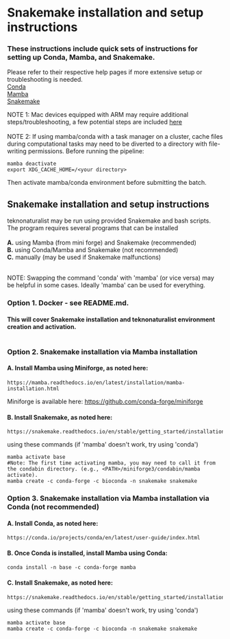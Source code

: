 # Snakemake installation and setup instructions

### These instructions include quick sets of instructions for setting up Conda, Mamba, and Snakemake. <br>
Please refer to their respective help pages if more extensive setup or troubleshooting is needed. <br>
[Conda](https://conda.io/projects/conda/en/latest/user-guide/index.html) <br>
[Mamba](https://mamba.readthedocs.io/en/latest/index.html) <br>
[Snakemake](https://snakemake.readthedocs.io/en/stable/)<br>

NOTE 1: Mac devices equipped with ARM may require additional steps/troubleshooting, a few potential steps are included [here](/Custom.setup/Troubleshooting_mamba_conda_MACS.txt) <br><br>
NOTE 2: If using mamba/conda with a task manager on a cluster, cache files during computational tasks may need to be diverted to a directory with file-writing permissions. 
Before running the pipeline:
```
mamba deactivate
export XDG_CACHE_HOME=/<your directory>
```

Then activate mamba/conda environment before submitting the batch.

## Snakemake installation and setup instructions 
teknonaturalist may be run using provided Snakemake and bash scripts. The program requires several programs that can be installed <br><br>
__A.__ using Mamba (from mini forge) and Snakemake (recommended) <br>
__B.__ using Conda/Mamba and Snakemake (not recommended) <br>
__C.__ manually (may be used if Snakemake malfunctions) <br><br>

NOTE: Swapping the command 'conda' with 'mamba' (or vice versa) may be helpful in some cases. Ideally 'mamba' can be used for everything. <br>

### Option 1. Docker - see README.md. 
#### This will cover Snakemake installation and teknonaturalist environment creation and activation.<br><br>
	
### Option 2. Snakemake installation via Mamba installation
#### A. Install Mamba using Miniforge, as noted here: 
 	https://mamba.readthedocs.io/en/latest/installation/mamba-installation.html
Miniforge is available here:
	https://github.com/conda-forge/miniforge <br>

#### B. Install Snakemake, as noted here:
 	https://snakemake.readthedocs.io/en/stable/getting_started/installation.html
using these commands (if 'mamba' doesn't work, try using 'conda')
```
mamba activate base
#Note: The first time activating mamba, you may need to call it from the condabin directory. (e.g., <PATH>/miniforge3/condabin/mamba activate).
mamba create -c conda-forge -c bioconda -n snakemake snakemake
```

### Option 3. Snakemake installation via Mamba installation via Conda (not recommended)

#### A. Install Conda, as noted here: 
	https://conda.io/projects/conda/en/latest/user-guide/index.html

#### B. Once Conda is installed, install Mamba using Conda:
```
conda install -n base -c conda-forge mamba
```

#### C. Install Snakemake, as noted here:
 	https://snakemake.readthedocs.io/en/stable/getting_started/installation.html
using these commands (if 'mamba' doesn't work, try using 'conda')
```
mamba activate base
mamba create -c conda-forge -c bioconda -n snakemake snakemake
```

